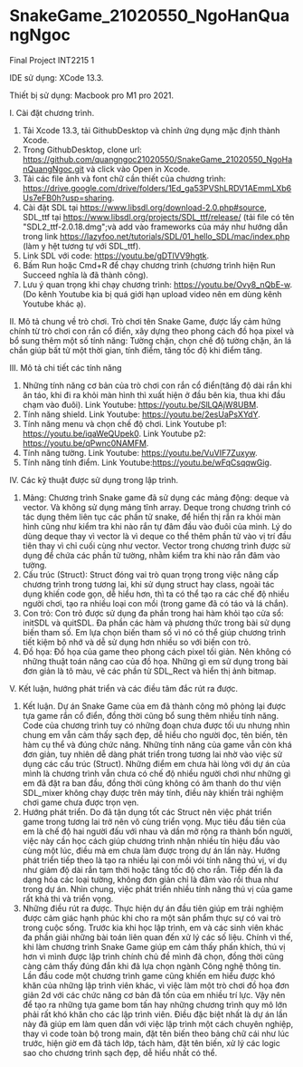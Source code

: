 # SnakeGame_21020550_NgoHanQuangNgoc
Final Project INT2215 1

IDE sử dụng: XCode 13.3.

Thiết bị sử dụng: Macbook pro M1 pro 2021.

I. Cài đặt chương trình.
1. Tải Xcode 13.3, tải GithubDesktop và chỉnh ứng dụng mặc định thành Xcode. 
2. Trong GithubDesktop, clone url: https://github.com/quangngoc21020550/SnakeGame_21020550_NgoHanQuangNgoc.git và click vào Open in Xcode. 
3. Tải các file ảnh và font chữ cần thiết của chương trình: https://drive.google.com/drive/folders/1Ed_ga53PVShLRDV1AEmmLXb6Us7eFB0h?usp=sharing.
4. Cài đặt SDL tại https://www.libsdl.org/download-2.0.php#source, SDL_ttf tại https://www.libsdl.org/projects/SDL_ttf/release/ (tải file có tên "SDL2_ttf-2.0.18.dmg";và add vào frameworks của máy như hướng dẫn trong link https://lazyfoo.net/tutorials/SDL/01_hello_SDL/mac/index.php (làm y hệt tương tự với SDL_ttf).
5. Link SDL với code: https://youtu.be/gDTlVV9hgtk.
6. Bấm Run hoặc Cmd+R để chạy chương trình (chương trình hiện Run Succeed nghĩa là đã thành công).
7. Lưu ý quan trọng khi chạy chương trình: https://youtu.be/Ovy8_nQbE-w. (Do kênh Youtube kia bị quá giới hạn upload video nên em dùng kênh Youtube khác ạ).

II. Mô tả chung về trò chơi.
Trò chơi tên Snake Game, được lấy cảm hứng chính từ trò chơi con rắn cổ điển, xây dựng theo phong cách đồ họa pixel và bổ sung thêm một số tính năng: Tường chặn, chọn chế độ tường chặn, ăn lá chắn giúp bất tử một thời gian, tính điểm, tăng tốc độ khi điểm tăng.

III. Mô tả chi tiết các tính năng
1. Những tính năng cơ bản của trò chơi con rắn cổ điển(tăng độ dài rắn khi ăn táo, khi đi ra khỏi màn hình thì xuất hiện ở đầu bên kia, thua khi đầu chạm vào đuôi).
Link Youtube: https://youtu.be/SlLQAjW8UBM.
2. Tính năng shield.
Link Youtube: https://youtu.be/2esUaPsXYdY.
3. Tính năng menu và chọn chế độ chơi.
Link Youtube p1: https://youtu.be/iqaWeQUpek0.
Link Youtube p2: https://youtu.be/qPwnc0NAMFM.
4. Tính năng tường.
Link Youtube: https://youtu.be/VuVIF7Zuxyw.
5. Tính năng tính điểm.
Link Youtube:https://youtu.be/wFqCsqqwGig.

IV. Các kỹ thuật được sử dụng trong lập trình.
1. Mảng: Chương trình Snake game đã sử dụng các mảng động: deque và vector. Và không sử dụng mảng tĩnh array. Deque trong chương trình có tác dụng thêm liên tục các phần tử snake, để hiển thị rắn ra khỏi màn hình cũng như kiểm tra khi nào rắn tự đâm đầu vào đuôi của mình. Lý do dùng deque thay vì vector là vì deque co thể thêm phần tử vào vị trí đầu tiên thay vì chỉ cuối cùng như vector. Vector trong chương trình được sử dụng để chứa các phần tử tường, nhằm kiểm tra khi nào rắn đâm vào tường.
2. Cấu trúc (Struct): Struct đóng vai trò quan trọng trong việc nâng cấp chương trình trong tương lai, khi sử dụng struct hay class, ngoài tác dụng khiến code gọn, dễ hiểu hơn, thì ta có thể tạo ra các chế độ nhiều người chơi, tạo ra nhiều loại con mồi (trong game đã có táo và lá chắn).
3. Con trỏ: Con trỏ được sử dụng đa phần trong hai hàm khỏi tạo cửa sổ: initSDL và quitSDL. Đa phần các hàm và phương thức trong bài sử dụng biến tham số. Em lựa chọn biến tham số vì nó có thể giúp chương trình tiết kiệm bộ nhớ và dễ sử dụng hơn nhiều so với biến con trỏ.
4. Đồ họa: Đồ họa của game theo phong cách pixel tối giản. Nên không có những thuật toán nâng cao của đồ họa. Những gì em sử dụng trong bài đơn giản là tô màu, vẽ các phần tử SDL_Rect và hiển thị ảnh bitmap.

V. Kết luận, hướng phát triển và các điều tâm đắc rút ra được.
1. Kết luận.
Dự án Snake Game của em đã thành công mô phỏng lại được tựa game rắn cổ điển, đồng thời cũng bổ sung thêm nhiều tính năng. Code của chương trình tuy có những đoạn chưa được tối ưu nhưng nhìn chung em vẫn cảm thấy sạch đẹp, dễ hiểu cho người đọc, tên biến, tên hàm cụ thể và đúng chức năng. Những tính năng của game vẫn còn khá đơn giản, tuy nhiên dễ dàng phát triển trong tương lai nhờ vào việc sử dụng các cấu trúc (Struct). Những điểm em chưa hài lòng với dự án của mình là chương trình vẫn chưa có chế độ nhiều người chơi như những gì em đã đặt ra ban đầu, đồng thời cũng không có âm thanh do thư viện SDL_mixer không chạy được trên máy tính, điều này khiến trải nghiệm chơi game chưa được trọn vẹn.
2. Hướng phát triển.
Do đã tận dụng tốt các Struct nên việc phát triển game trong tương lai trở nên vô cùng triển vọng. Mục tiêu đầu tiên của em là chế độ hai người đấu với nhau và dần mở rộng ra thành bốn người, việc này cần học cách giúp chương trình nhận nhiều tín hiệu đầu vào cùng một lúc, điều mà em chưa làm được trong dự án lần này. Hướng phát triển tiếp theo là tạo ra nhiều lại con mồi vói tính năng thú vị, ví dụ như giảm độ dài rắn tạm thời hoặc tăng tốc độ cho rắn. Tiếp đến là đa dạng hóa các loại tường, không đơn giản chỉ là đâm vào rồi thua như trong dự án. Nhìn chung, việc phát triển nhiều tính năng thú vị của game rất khả thi và triển vọng.
3. Những điều rút ra được.
Thực hiện dự án đầu tiên giúp em trải nghiệm được cảm giác hạnh phúc khi cho ra một sản phẩm thực sự có vai trò trong cuộc sống. Trước kia khi học lập trình, em và các sinh viên khác đa phần giải những bài toán liên quan đến xử lý các số liệu. Chính vì thế, khi làm chương trình Snake Game giúp em cảm thấy phấn khích, thú vị hơn vì mình được lập trình chính chủ đề mình đã chọn, đồng thời cũng càng cảm thấy đúng đắn khi đã lựa chọn ngành Công nghệ thông tin.
Lần đầu code một chương trình game cũng khiến em hiểu được khó khăn của những lập trình viên khác, vì việc làm một trò chơi đồ họa đơn giản 2d với các chức năng cơ bản đã tốn của em nhiều trí lực. Vậy nên để tạo ra những tựa game bom tấn hay những chương trình quy mô lớn phải rất khó khăn cho các lập trình viên.
Điều đặc biệt nhất là dự án lần này đã giúp em làm quen dần với việc lập trình một cách chuyên nghiệp, thay vì code toàn bộ trong main, đặt tên biến theo bảng chữ cái như lúc trước, hiện giờ em đã tách lớp, tách hàm, đặt tên biến, xử lý các logic sao cho chương trình sạch đẹp, dễ hiểu nhất có thể.

